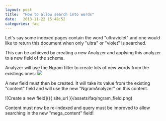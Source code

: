 ```yaml
---
layout: post
title:  "How to allow search into words"
date:   2013-11-22 15:48:52
categories: faq
---
```


Let's say some indexed pages contain the word "ultraviolet" and one would like to return this document when only "ultra" or "violet" is searched.

This can be achieved by creating a new Analyzer and applying this analyzer to a new field of the schema.

Analyzer will use the Ngram filter to create lots of new words from the existings ones:
<img class="col-lg-12 img-rounded" src="{{ site_url }}/assets/faq/ngram.png" />

A new field must then be created. It will take its value from the existing "content" field and will use the new "NgramAnalyzer" on this content.

![Create a new field]({{ site_url }}/assets/faq/ngram_field.png)

Content must now be re-indexed and query must be improved to allow searching in the new "mega_content" field!
